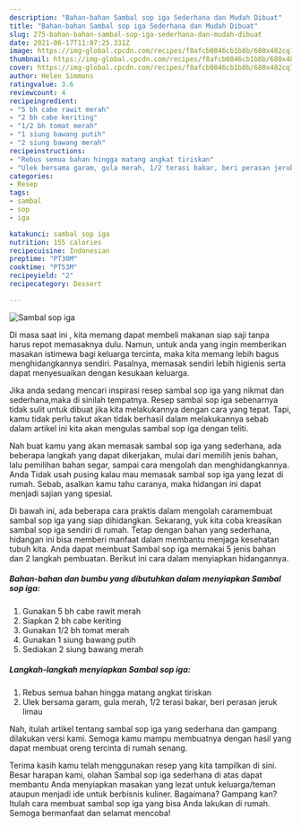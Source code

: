```yaml
---
description: "Bahan-bahan Sambal sop iga Sederhana dan Mudah Dibuat"
title: "Bahan-bahan Sambal sop iga Sederhana dan Mudah Dibuat"
slug: 275-bahan-bahan-sambal-sop-iga-sederhana-dan-mudah-dibuat
date: 2021-06-17T11:07:25.331Z
image: https://img-global.cpcdn.com/recipes/f8afcb0846cb1b8b/680x482cq70/sambal-sop-iga-foto-resep-utama.jpg
thumbnail: https://img-global.cpcdn.com/recipes/f8afcb0846cb1b8b/680x482cq70/sambal-sop-iga-foto-resep-utama.jpg
cover: https://img-global.cpcdn.com/recipes/f8afcb0846cb1b8b/680x482cq70/sambal-sop-iga-foto-resep-utama.jpg
author: Helen Simmons
ratingvalue: 3.6
reviewcount: 4
recipeingredient:
- "5 bh cabe rawit merah"
- "2 bh cabe keriting"
- "1/2 bh tomat merah"
- "1 siung bawang putih"
- "2 siung bawang merah"
recipeinstructions:
- "Rebus semua bahan hingga matang angkat tiriskan"
- "Ulek bersama garam, gula merah, 1/2 terasi bakar, beri perasan jeruk limau"
categories:
- Resep
tags:
- sambal
- sop
- iga

katakunci: sambal sop iga 
nutrition: 155 calories
recipecuisine: Indonesian
preptime: "PT30M"
cooktime: "PT53M"
recipeyield: "2"
recipecategory: Dessert

---
```



![Sambal sop iga](https://img-global.cpcdn.com/recipes/f8afcb0846cb1b8b/680x482cq70/sambal-sop-iga-foto-resep-utama.jpg)

Di masa  saat ini , kita memang dapat membeli makanan siap saji tanpa harus repot memasaknya dulu. Namun, untuk anda yang ingin memberikan masakan istimewa bagi keluarga tercinta, maka kita memang lebih bagus menghidangkannya sendiri. Pasalnya, memasak sendiri lebih higienis serta dapat menyesuaikan dengan kesukaan keluarga.

Jika anda sedang mencari inspirasi resep sambal sop iga yang nikmat dan sederhana,maka di sinilah tempatnya. Resep sambal sop iga  sebenarnya tidak sulit untuk dibuat jika kita melakukannya dengan cara yang tepat. Tapi, kamu tidak perlu takut akan tidak berhasil dalam melakukannya 
sebab dalam artikel ini kita akan mengulas sambal sop iga dengan teliti.  



Nah buat kamu yang akan memasak sambal sop iga yang sederhana, ada beberapa langkah yang dapat dikerjakan, mulai dari memilih jenis bahan, lalu pemilihan bahan segar, sampai cara mengolah dan menghidangkannya. Anda Tidak usah pusing kalau mau memasak sambal sop iga yang lezat di rumah. Sebab, asalkan kamu  tahu caranya, maka hidangan ini dapat menjadi sajian yang spesial.

Di bawah ini, ada beberapa cara praktis  dalam mengolah caramembuat sambal sop iga yang siap dihidangkan. Sekarang, yuk kita coba kreasikan sambal sop iga sendiri di rumah. Tetap dengan bahan yang sederhana, hidangan ini bisa memberi manfaat dalam membantu menjaga kesehatan tubuh kita. Anda dapat membuat Sambal sop iga memakai 5 jenis bahan dan 2 langkah pembuatan. Berikut ini cara dalam menyiapkan hidangannya.

<!--inarticleads1-->

##### Bahan-bahan dan bumbu yang dibutuhkan dalam menyiapkan Sambal sop iga:

1. Gunakan 5 bh cabe rawit merah
1. Siapkan 2 bh cabe keriting
1. Gunakan 1/2 bh tomat merah
1. Gunakan 1 siung bawang putih
1. Sediakan 2 siung bawang merah




<!--inarticleads2-->

##### Langkah-langkah menyiapkan Sambal sop iga:

1. Rebus semua bahan hingga matang angkat tiriskan
1. Ulek bersama garam, gula merah, 1/2 terasi bakar, beri perasan jeruk limau




Nah, itulah artikel tentang  sambal sop iga  yang sederhana dan gampang dilakukan versi kami. Semoga kamu mampu membuatnya dengan hasil yang dapat membuat oreng tercinta di rumah senang. 

Terima kasih kamu telah menggunakan resep yang kita tampilkan di sini. Besar harapan kami, olahan  Sambal sop iga sederhana di atas dapat membantu Anda menyiapkan masakan yang lezat untuk keluarga/teman ataupun menjadi ide untuk berbisnis kuliner. Bagaimana? Gampang kan? Itulah cara membuat sambal sop iga yang bisa Anda lakukan di rumah. Semoga bermanfaat dan selamat mencoba!

